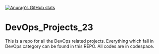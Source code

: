 [![Anurag's GitHub stats](https://github-readme-stats.vercel.app/api?username=Apurva14A)](https://github.com/anuraghazra/github-readme-stats)
# DevOps_Projects_23
This is a repo for all the DevOps related projects. Everything which fall in DevOps category can be found in this REPO. All codes are in codespace.
